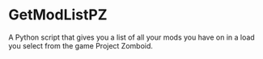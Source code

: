 # GetModListPZ
A Python script that gives you a list of all your mods you have on in a load you select from the game Project Zomboid.
